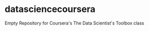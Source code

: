 datasciencecoursera
===================

Empty Repository for Coursera's The Data Scientist's Toolbox class 
